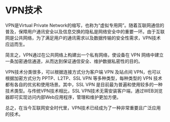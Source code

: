 # VPN技术
VPN是Virtual Private Network的缩写，也称为“虚拟专用网”。随着互联网通信的普及，保障用户通讯安全以及信息交换的隐私是网络安全中的重要一环。由于互联网是公共网络，为了满足用户的通讯需求以及数据传输的安全性需求，VPN技术应运而生。

简言之，VPN通过在公共网络上构建出一个私有网络，使设备在 VPN 网络中建立一条加密通信通道，从而达到保证通信安全、维护数据私密性的目的。

VPN技术分类很多，可以根据连接方式分为客户端 VPN 及站点间 VPN，也可以根据加密方式分为 PPTP、L2TP、SSL VPN 等多种类型，每种类型的 VPN 技术都有各自的优劣和使用场景。其中，SSL VPN 是目前最为普遍和使用较多的一种技术类型。与传统VPN技术相比，SSL VPN技术无需安装客户端，通过WEB浏览器即可实现访问内部Web应用程序，管理和维护更加方便。

总之，在当今互联网安全时代里，VPN技术已经成为了一种非常重要且广泛应用的技术。